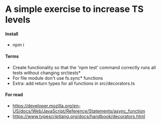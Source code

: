 # A simple exercise to increase TS levels

#### Install 
* npm i

#### Terms
* Create functionality so that the 'npm test' command correctly runs all tests without changing src\tests\*
* For file module don't use fs.sync* functions 
* Extra: add return types for all functions in src/decorators.ts

#### For read
* https://developer.mozilla.org/en-US/docs/Web/JavaScript/Reference/Statements/async_function
* https://www.typescriptlang.org/docs/handbook/decorators.html